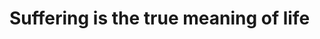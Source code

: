 <!-- <hr /> -->
# Suffering is the true meaning of life
<!-- <h2 align="center"> The most important step you take in life is the next one. </h2> -->
<!-- <h1 align="center">If I'm not good at it, I'll be great at it</h1> -->
<!--  -->
<!-- ## _Expertise:_ -->

<!-- - <strong>Development:</strong> <br/>
_**Backend**_ Node(a runtime environment, ik), Express(TDD), Serverless, Lambda, Mongo, Postgres, Microservices <br/>
_**Frontend**_ React(TDD), Redux/Recoil, Next(ssr), Sass, Formik, Webpack, MicroFrontends
- <strong>Languages:</strong> JavaScript, TypeScript, Python, Shell, Groovy
- <strong>DevOps:</strong> Docker, Kubernetes, Microservices, Cloudformation, Terraform, __AWS cloud__ (strong knowledge)
- <strong>Expertise:</strong> Microservices(both development and deployment), Automation, AWS, TDD and CICD -->

<!-- ✉️ : illuminatekaran@gmail.com -->

<!-- <hr /> -->

